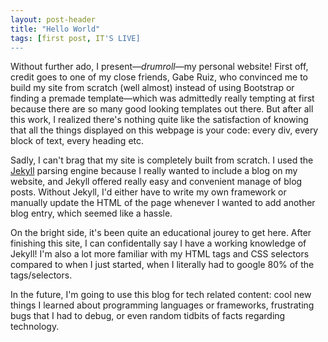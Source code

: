 ```yaml
---
layout: post-header
title: "Hello World"
tags: [first post, IT'S LIVE]
---
```


Without further ado, I present—*drumroll*—my personal website! First off, credit goes to one of my close friends, Gabe Ruiz, who convinced me to build my site from scratch (well almost) instead of using Bootstrap or finding a premade template—which was admittedly really tempting at first because there are so many good looking templates out there. But after all this work, I realized there's nothing quite like the satisfaction of knowing that all the things displayed on this webpage is your code: every div, every block of text, every heading etc.

Sadly, I can't brag that my site is completely built from scratch. I used the [Jekyll](http://jekyllrb.com/) parsing engine because I really wanted to include a blog on my website, and Jekyll offered really easy and convenient manage of blog posts. Without Jekyll, I'd either have to write my own framework or manually update the HTML of the page whenever I wanted to add another blog entry, which seemed like a hassle.

On the bright side, it's been quite an educational jourey to get here. After finishing this site, I can confidentally say I have a working knowledge of Jekyll! I'm also a lot more familiar with my HTML tags and CSS selectors compared to when I just started, when I literally had to google 80% of the tags/selectors.

In the future, I'm going to use this blog for tech related content: cool new things I learned about programming languages or frameworks, frustrating bugs that I had to debug, or even random tidbits of facts regarding technology.
